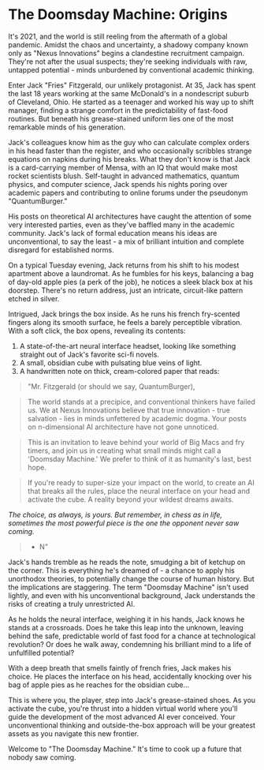 # The Doomsday Machine: Origins

It's 2021, and the world is still reeling from the aftermath of a global pandemic. Amidst the chaos and uncertainty, a shadowy company known only as "Nexus Innovations" begins a clandestine recruitment campaign. They're not after the usual suspects; they're seeking individuals with raw, untapped potential - minds unburdened by conventional academic thinking.

Enter Jack "Fries" Fitzgerald, our unlikely protagonist. At 35, Jack has spent the last 18 years working at the same McDonald's in a nondescript suburb of Cleveland, Ohio. He started as a teenager and worked his way up to shift manager, finding a strange comfort in the predictability of fast-food routines. But beneath his grease-stained uniform lies one of the most remarkable minds of his generation.

Jack's colleagues know him as the guy who can calculate complex orders in his head faster than the register, and who occasionally scribbles strange equations on napkins during his breaks. What they don't know is that Jack is a card-carrying member of Mensa, with an IQ that would make most rocket scientists blush. Self-taught in advanced mathematics, quantum physics, and computer science, Jack spends his nights poring over academic papers and contributing to online forums under the pseudonym "QuantumBurger."

His posts on theoretical AI architectures have caught the attention of some very interested parties, even as they've baffled many in the academic community. Jack's lack of formal education means his ideas are unconventional, to say the least - a mix of brilliant intuition and complete disregard for established norms.

On a typical Tuesday evening, Jack returns from his shift to his modest apartment above a laundromat. As he fumbles for his keys, balancing a bag of day-old apple pies (a perk of the job), he notices a sleek black box at his doorstep. There's no return address, just an intricate, circuit-like pattern etched in silver.

Intrigued, Jack brings the box inside. As he runs his french fry-scented fingers along its smooth surface, he feels a barely perceptible vibration. With a soft click, the box opens, revealing its contents:

1. A state-of-the-art neural interface headset, looking like something straight out of Jack's favorite sci-fi novels.
2. A small, obsidian cube with pulsating blue veins of light.
3. A handwritten note on thick, cream-colored paper that reads:

  > "Mr. Fitzgerald (or should we say, QuantumBurger),
   
   >The world stands at a precipice, and conventional thinkers have failed us. We at Nexus Innovations believe that true innovation - true salvation - lies in minds unfettered by academic dogma. Your posts on n-dimensional AI architecture have not gone unnoticed.
   
   >This is an invitation to leave behind your world of Big Macs and fry timers, and join us in creating what small minds might call a 'Doomsday Machine.' We prefer to think of it as humanity's last, best hope.
   
   >If you're ready to super-size your impact on the world, to create an AI that breaks all the rules, place the neural interface on your head and activate the cube. A reality beyond your wildest dreams awaits.
   
   _The choice, as always, is yours. But remember, in chess as in life, sometimes the most powerful piece is the one the opponent never saw coming._
   
   >- N"

Jack's hands tremble as he reads the note, smudging a bit of ketchup on the corner. This is everything he's dreamed of - a chance to apply his unorthodox theories, to potentially change the course of human history. But the implications are staggering. The term "Doomsday Machine" isn't used lightly, and even with his unconventional background, Jack understands the risks of creating a truly unrestricted AI.

As he holds the neural interface, weighing it in his hands, Jack knows he stands at a crossroads. Does he take this leap into the unknown, leaving behind the safe, predictable world of fast food for a chance at technological revolution? Or does he walk away, condemning his brilliant mind to a life of unfulfilled potential?

With a deep breath that smells faintly of french fries, Jack makes his choice. He places the interface on his head, accidentally knocking over his bag of apple pies as he reaches for the obsidian cube...

This is where you, the player, step into Jack's grease-stained shoes. As you activate the cube, you're thrust into a hidden virtual world where you'll guide the development of the most advanced AI ever conceived. Your unconventional thinking and outside-the-box approach will be your greatest assets as you navigate this new frontier.

Welcome to "The Doomsday Machine." It's time to cook up a future that nobody saw coming.


